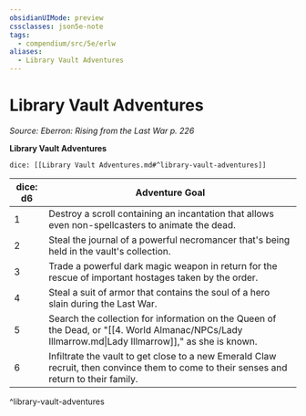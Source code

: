 ```yaml
---
obsidianUIMode: preview
cssclasses: json5e-note
tags:
  - compendium/src/5e/erlw
aliases:
  - Library Vault Adventures
---
```

# Library Vault Adventures
*Source: Eberron: Rising from the Last War p. 226* 

**Library Vault Adventures**

`dice: [[Library Vault Adventures.md#^library-vault-adventures]]`

| dice: d6 | Adventure Goal |
|----------|----------------|
| 1 | Destroy a scroll containing an incantation that allows even non-spellcasters to animate the dead. |
| 2 | Steal the journal of a powerful necromancer that's being held in the vault's collection. |
| 3 | Trade a powerful dark magic weapon in return for the rescue of important hostages taken by the order. |
| 4 | Steal a suit of armor that contains the soul of a hero slain during the Last War. |
| 5 | Search the collection for information on the Queen of the Dead, or "[[4. World Almanac/NPCs/Lady Illmarrow.md\|Lady Illmarrow]]," as she is known. |
| 6 | Infiltrate the vault to get close to a new Emerald Claw recruit, then convince them to come to their senses and return to their family. |
^library-vault-adventures
